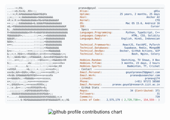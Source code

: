 <a href="https://github.com/Pranav174/Pranav17">
  <picture>
    <source media="(prefers-color-scheme: dark)" srcset="https://raw.githubusercontent.com/Pranav174/Pranav17/main/dark_mode.svg">
    <img alt="Pranav Goyal's GitHub Profile README" src="https://raw.githubusercontent.com/Pranav174/Pranav17/main/light_mode.svg">
  </picture>
</a>


<p align="center" >
	<picture>
	  <source media="(prefers-color-scheme: dark)"  srcset="https://raw.githubusercontent.com/Pranav174/Pranav17/output-3d-contrib/night.svg" />
	  <source media="(prefers-color-scheme: light)" srcset="https://raw.githubusercontent.com/Pranav174/Pranav17/output-3d-contrib/day.svg" />
	  <img alt="github profile contributions chart"    src="https://raw.githubusercontent.com/Pranav174/Pranav17/output-3d-contrib/day.svg" />
	</picture>
</p>